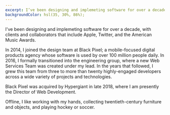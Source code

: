 ```yaml
---
excerpt: I’ve been designing and implemeting software for over a decade, with clients and collaborators that include Apple, Twitter, and the American Music Awards.
backgroundColor: hsl(35, 30%, 86%);
---
```


I've been designing and implemeting software for over a decade, with clients and collaborators that include Apple, Twitter, and the American Music Awards.

In 2014, I joined the design team at Black Pixel; a mobile-focused digital products agency whose software is used by over 100 million people daily. In 2016, I formally transitioned into the engineering group, where a new Web Services Team was created under my lead. In the years that followed, I grew this team from three to more than twenty highly-engaged developers across a wide variety of projects and technologies.

Black Pixel was acquired by Hypergiant in late 2018, where I am presently the Director of Web Development.

Offline, I like working with my hands, collecting twentieth-century furniture and objects, and playing hockey or soccer.
